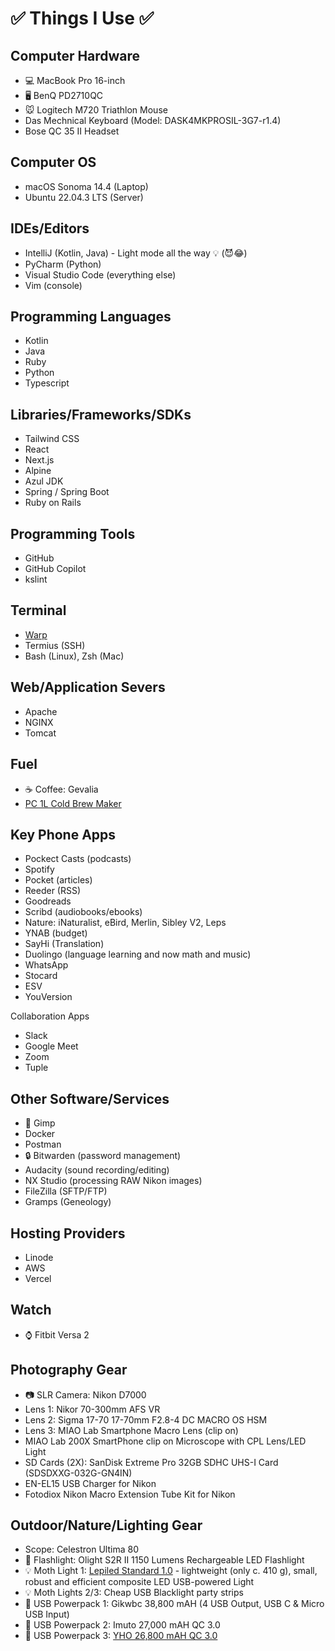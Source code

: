 # ✅ Things I Use ✅ 

## Computer Hardware
* 💻 MacBook Pro 16-inch
* 🖥️ BenQ PD2710QC
* 🐭 Logitech M720 Triathlon Mouse
* Das Mechnical Keyboard (Model: DASK4MKPROSIL-3G7-r1.4)
* Bose QC 35 II Headset

## Computer OS
* macOS Sonoma 14.4 (Laptop)
* Ubuntu 22.04.3 LTS (Server)

## IDEs/Editors
* IntelliJ (Kotlin, Java) - Light mode all the way 💡 (😈😂)
* PyCharm (Python)
* Visual Studio Code (everything else)
* Vim (console)

## Programming Languages
* Kotlin
* Java
* Ruby
* Python
* Typescript

## Libraries/Frameworks/SDKs
* Tailwind CSS
* React
* Next.js
* Alpine
* Azul JDK
* Spring / Spring Boot
* Ruby on Rails

## Programming Tools
* GitHub
* GitHub Copilot
* kslint

## Terminal
* [Warp](https://www.warp.dev/)
* Termius (SSH)
* Bash (Linux), Zsh (Mac)

## Web/Application Severs
* Apache
* NGINX
* Tomcat

## Fuel
* ☕ Coffee: Gevalia
* [PC 1L Cold Brew Maker](https://www.presidentschoice.ca/product/pc-cold-brew-maker/21490676_EA)

## Key Phone Apps
* Pockect Casts (podcasts)
* Spotify
* Pocket (articles)
* Reeder (RSS)
* Goodreads
* Scribd (audiobooks/ebooks)
* Nature: iNaturalist, eBird, Merlin, Sibley V2, Leps
* YNAB (budget)
* SayHi (Translation)
* Duolingo (language learning and now math and music)
* WhatsApp
* Stocard
* ESV
* YouVersion

Collaboration Apps
* Slack
* Google Meet
* Zoom
* Tuple

## Other Software/Services
* 🎨 Gimp
* Docker
* Postman
* 🔒 Bitwarden (password management)
* Audacity (sound recording/editing)
* NX Studio (processing RAW Nikon images)
* FileZilla (SFTP/FTP)
* Gramps (Geneology)

## Hosting Providers
* Linode
* AWS
* Vercel

## Watch
* ⌚ Fitbit Versa 2

## Photography Gear
* 📷 SLR Camera: Nikon D7000
* Lens 1: Nikor 70-300mm AFS VR
* Lens 2: Sigma 17-70 17-70mm F2.8-4 DC MACRO OS HSM 
* Lens 3: MIAO Lab Smartphone Macro Lens (clip on)
* MIAO Lab 200X SmartPhone clip on Microscope with CPL Lens/LED Light
* SD Cards (2X): SanDisk Extreme Pro 32GB SDHC UHS-I Card (SDSDXXG-032G-GN4IN)
* EN-EL15 USB Charger for Nikon
* Fotodiox Nikon Macro Extension Tube Kit for Nikon

## Outdoor/Nature/Lighting Gear
* Scope: Celestron Ultima 80
* 🔦 Flashlight: Olight S2R II 1150 Lumens Rechargeable LED Flashlight
* 💡 Moth Light 1: [Lepiled Standard 1.0](https://www.gunnarbrehm.de/en/lepi-led) - lightweight (only c. 410 g), small, robust and efficient composite LED USB-powered Light
* 💡 Moth Lights 2/3: Cheap USB Blacklight party strips
* 🔋 USB Powerpack 1: Gikwbc 38,800 mAH (4 USB Output, USB C & Micro USB Input)
* 🔋 USB Powerpack 2: Imuto 27,000 mAH QC 3.0
* 🔋 USB Powerpack 3: [YHO 26,800 mAH QC 3.0](https://www.amazon.ca/26800mAh-Portable-Charging-Capacity-Indicator/dp/B08GKTZHKW)
